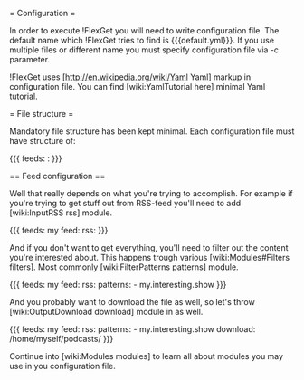 = Configuration =

In order to execute !FlexGet you will need to write configuration file. The default name which !FlexGet tries to find is {{{default.yml}}}. If you use multiple files or different name you must specify configuration file via -c parameter.

!FlexGet uses [http://en.wikipedia.org/wiki/Yaml Yaml] markup in configuration file. You can find [wiki:YamlTutorial here] minimal Yaml tutorial.

= File structure =

Mandatory file structure has been kept minimal. Each configuration file must have structure of:

{{{
feeds:
  <feed name>:
    <feed configuration here>
}}}


== Feed configuration ==

Well that really depends on what you're trying to accomplish. For example if you're trying to get stuff out from RSS-feed you'll need to add [wiki:InputRSS rss] module.

{{{
feeds:
  my feed:
    rss: <url of rss>
}}}

And if you don't want to get everything, you'll need to filter out the content you're interested about. This happens trough various [wiki:Modules#Filters filters]. Most commonly [wiki:FilterPatterns patterns] module.

{{{
feeds:
  my feed:
    rss: <url of rss>
    patterns:
      - my.interesting.show
}}}

And you probably want to download the file as well, so let's throw [wiki:OutputDownload download] module in as well.

{{{
feeds:
  my feed:
    rss: <url of rss>
    patterns:
      - my.interesting.show
    download: /home/myself/podcasts/
}}}

Continue into [wiki:Modules modules] to learn all about modules you may use in you configuration file.
